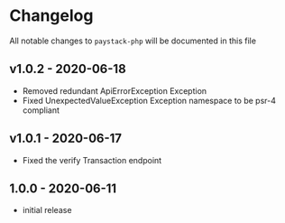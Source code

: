 # Changelog

All notable changes to `paystack-php` will be documented in this file

## v1.0.2 - 2020-06-18
- Removed redundant ApiErrorException Exception
- Fixed UnexpectedValueException Exception namespace to be psr-4 compliant

## v1.0.1 - 2020-06-17

- Fixed the verify Transaction endpoint


## 1.0.0 - 2020-06-11

- initial release
